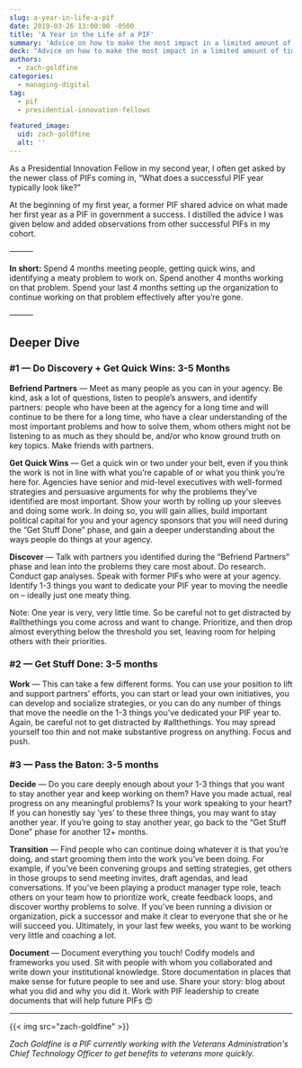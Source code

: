 ```yaml
---
slug: a-year-in-life-a-pif
date: 2019-03-26 13:00:00 -0500
title: 'A Year in the Life of a PIF'
summary: 'Advice on how to make the most impact in a limited amount of time in government&#46;'
deck: "Advice on how to make the most impact in a limited amount of time in government"
authors:
  - zach-goldfine
categories:
  - managing-digital
tag:
  - pif
  - presidential-innovation-fellows

featured_image:
  uid: zach-goldfine
  alt: ''
---
```



As a Presidential Innovation Fellow in my second year, I often get asked by the newer class of PIFs coming in, “What does a successful PIF year typically look like?”

At the beginning of my first year, a former PIF shared advice on what made her first year as a PIF in government a success. I distilled the advice I was given below and added observations from other successful PIFs in my cohort.

———

**In short:** Spend 4 months meeting people, getting quick wins, and identifying a meaty problem to work on. Spend another 4 months working on that problem. Spend your last 4 months setting up the organization to continue working on that problem effectively after you’re gone.

———

## Deeper Dive

### #1 — Do Discovery + Get Quick Wins: 3-5 Months

**Befriend Partners** — Meet as many people as you can in your agency. Be kind, ask a lot of questions, listen to people’s answers, and identify partners: people who have been at the agency for a long time and will continue to be there for a long time, who have a clear understanding of the most important problems and how to solve them, whom others might not be listening to as much as they should be, and/or who know ground truth on key topics. Make friends with partners.

**Get Quick Wins** — Get a quick win or two under your belt, even if you think the work is not in line with what you’re capable of or what you think you’re here for. Agencies have senior and mid-level executives with well-formed strategies and persuasive arguments for why the problems they’ve identified are most important. Show your worth by rolling up your sleeves and doing some work. In doing so, you will gain allies, build important political capital for you and your agency sponsors that you will need during the “Get Stuff Done” phase, and gain a deeper understanding about the ways people do things at your agency.

**Discover** — Talk with partners you identified during the “Befriend Partners” phase and lean into the problems they care most about. Do research. Conduct gap analyses. Speak with former PIFs who were at your agency. Identify 1-3 things you want to dedicate your PIF year to moving the needle on – ideally just one meaty thing.

Note: One year is very, very little time. So be careful not to get distracted by #allthethings you come across and want to change. Prioritize, and then drop almost everything below the threshold you set, leaving room for helping others with their priorities.

### #2 — Get Stuff Done: 3-5 months

**Work** — This can take a few different forms. You can use your position to lift and support partners’ efforts, you can start or lead your own initiatives, you can develop and socialize strategies, or you can do any number of things that move the needle on the 1-3 things you’ve dedicated your PIF year to. Again, be careful not to get distracted by #allthethings. You may spread yourself too thin and not make substantive progress on anything. Focus and push.


### #3 — Pass the Baton: 3-5 months

**Decide** — Do you care deeply enough about your 1-3 things that you want to stay another year and keep working on them? Have you made actual, real progress on any meaningful problems? Is your work speaking to your heart? If you can honestly say ‘yes’ to these three things, you may want to stay another year. If you’re going to stay another year, go back to the “Get Stuff Done” phase for another 12+ months.

**Transition** — Find people who can continue doing whatever it is that you’re doing, and start grooming them into the work you’ve been doing. For example, if you’ve been convening groups and setting strategies, get others in those groups to send meeting invites, draft agendas, and lead conversations. If you’ve been playing a product manager type role, teach others on your team how to prioritize work, create feedback loops, and discover worthy problems to solve. If you’ve been running a division or organization, pick a successor and make it clear to everyone that she or he will succeed you. Ultimately, in your last few weeks, you want to be working very little and coaching a lot.

**Document** — Document everything you touch! Codify models and frameworks you used. Sit with people with whom you collaborated and write down your institutional knowledge. Store documentation in places that make sense for future people to see and use. Share your story: blog about what you did and why you did it. Work with PIF leadership to create documents that will help future PIFs :heart_eyes:

---

{{< img src="zach-goldfine" >}}

_Zach Goldfine is a PIF currently working with the Veterans Administration's Chief Technology Officer to get benefits to veterans more quickly._ 

